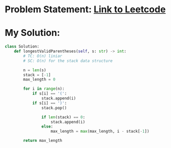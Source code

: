 # Problem Statement: [Link to Leetcode](https://leetcode.com/problems/longest-valid-parentheses/description/)
# My Solution: 
```python
class Solution:
    def longestValidParentheses(self, s: str) -> int:
        # TC: O(n) liniar
        # SC: O(n) for the stack data structure

        n = len(s)
        stack = [-1]
        max_length = 0

        for i in range(n):
            if s[i] == '(':
                stack.append(i)
            if s[i] == ')':
                stack.pop()

                if len(stack) == 0:
                    stack.append(i)
                else:
                    max_length = max(max_length, i - stack[-1])

        return max_length            
```
